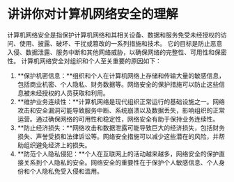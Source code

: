 # 讲讲你对计算机网络安全的理解
计算机网络安全是指保护计算机网络和其相关设备、数据和服务免受未经授权的访问、使用、披露、破坏、干扰或篡改的一系列措施和技术。
它的目标是防止恶意入侵、数据泄露、服务中断和其他网络威胁，以确保网络的完整性、可用性和保密性。
计算机网络安全对组织和个人至关重要的原因如下：
1. **保护机密信息：**组织和个人在计算机网络上存储和传输大量的敏感信息，包括商业机密、个人隐私、财务数据等。网络安全的保护措施可以防止这些信息被未经授权的人员获取和利用。
2. **维护业务连续性：**计算机网络是现代组织正常运行的基础设施之一。网络攻击和安全漏洞可能导致服务中断、系统崩溃以及数据丢失，影响组织的正常运营。通过确保网络的可用性和稳定性，网络安全有助于保持业务连续性。
3. **防止经济损失：**网络攻击和数据泄露可能导致巨大的经济损失，包括财务损失、声誉受损和法律诉讼等。网络安全措施可以减少这些潜在的风险，并帮助组织避免经济上的损失。
4. **防范个人隐私侵犯：**个人在互联网上的活动越来越多，网络安全的保护直接关系到个人隐私的安全。网络安全的重要性在于保护个人敏感信息、个人身份和个人隐私免受入侵和滥用。
